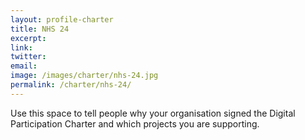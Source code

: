 ```yaml
---
layout: profile-charter
title: NHS 24
excerpt: 
link: 
twitter: 
email: 
image: /images/charter/nhs-24.jpg
permalink: /charter/nhs-24/
---
```


Use this space to tell people why your organisation signed the Digital Participation Charter and which projects you are supporting.